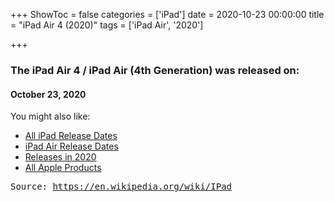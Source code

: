 +++
ShowToc = false
categories = ['iPad']
date = 2020-10-23 00:00:00
title = "iPad Air 4 (2020)"
tags = ['iPad Air', '2020']

+++

### The iPad Air 4 / iPad Air (4th Generation) was released on: 
#### October 23, 2020


<!--more-->


    
You might also like:

- [All iPad Release Dates](https://AppleReleaseDate.com//categories/ipad/)
- [iPad Air Release Dates](https://AppleReleaseDate.com//tags/ipad-air/)
- [Releases in 2020](https://AppleReleaseDate.com//tags/2020/)
- [All Apple Products](https://AppleReleaseDate.com//categories/)



<kbd> Source: https://en.wikipedia.org/wiki/IPad</kbd>

